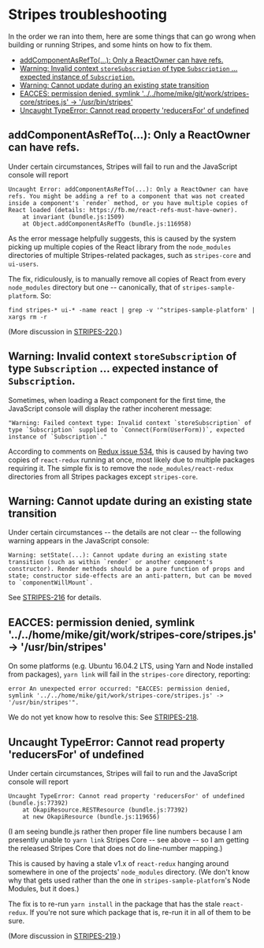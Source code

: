 # Stripes troubleshooting

In the order we ran into them, here are some things that can go wrong when building or running Stripes, and some hints on how to fix them.

<!-- ../../okapi/doc/md2toc -l 2 troubleshooting.md -->
* [addComponentAsRefTo(...): Only a ReactOwner can have refs.](#addcomponentasrefto-only-a-reactowner-can-have-refs)
* [Warning: Invalid context `storeSubscription` of type `Subscription` ... expected instance of `Subscription`.](#warning-invalid-context-storesubscription-of-type-subscription--expected-instance-of-subscription)
* [Warning: Cannot update during an existing state transition](#warning-cannot-update-during-an-existing-state-transition)
* [EACCES: permission denied, symlink '../../home/mike/git/work/stripes-core/stripes.js' -> '/usr/bin/stripes'](#eacces-permission-denied-symlink-homemikegitworkstripes-corestripesjs---usrbinstripes)
* [Uncaught TypeError: Cannot read property 'reducersFor' of undefined](#uncaught-typeerror-cannot-read-property-reducersfor-of-undefined)


## addComponentAsRefTo(...): Only a ReactOwner can have refs.

Under certain circumstances, Stripes will fail to run and the JavaScript console will report

```
Uncaught Error: addComponentAsRefTo(...): Only a ReactOwner can have refs. You might be adding a ref to a component that was not created inside a component's `render` method, or you have multiple copies of React loaded (details: https://fb.me/react-refs-must-have-owner).
    at invariant (bundle.js:1509)
    at Object.addComponentAsRefTo (bundle.js:116958)
```

As the error message helpfully suggests, this is caused by the system picking up multiple copies of the React library from the `node_modules` directories of multiple Stripes-related packages, such as `stripes-core` and `ui-users`.

The fix, ridiculously, is to manually remove all copies of React from every `node_modules` directory but one -- canonically, that of `stripes-sample-platform`. So:

```
find stripes-* ui-* -name react | grep -v '^stripes-sample-platform' | xargs rm -r 
```

(More discussion in [STRIPES-220](https://issues.folio.org/browse/STRIPES-220).)


## Warning: Invalid context `storeSubscription` of type `Subscription` ... expected instance of `Subscription`.

Sometimes, when loading a React component for the first time, the JavaScript console will display the rather incoherent message:

```
"Warning: Failed context type: Invalid context `storeSubscription` of type `Subscription` supplied to `Connect(Form(UserForm))`, expected instance of `Subscription`."
```

According to comments on [Redux issue 534](https://github.com/reactjs/react-redux/issues/534), this is caused by having two copies of `react-redux` running at once, most likely due to multiple packages requiring it. The simple fix is to remove the `node_modules/react-redux` directories from all Stripes packages except `stripes-core`.


## Warning: Cannot update during an existing state transition

Under certain circumstances -- the details are not clear -- the following warning appears in the JavaScript console:

```
Warning: setState(...): Cannot update during an existing state transition (such as within `render` or another component's constructor). Render methods should be a pure function of props and state; constructor side-effects are an anti-pattern, but can be moved to `componentWillMount`.
```

See [STRIPES-216](https://issues.folio.org/browse/STRIPES-216) for details.


## EACCES: permission denied, symlink '../../home/mike/git/work/stripes-core/stripes.js' -> '/usr/bin/stripes'

On some platforms (e.g. Ubuntu 16.04.2 LTS, using Yarn and Node installed from packages), `yarn link` will fail in the `stripes-core` directory, reporting:

```
error An unexpected error occurred: "EACCES: permission denied, symlink '../../home/mike/git/work/stripes-core/stripes.js' -> '/usr/bin/stripes'".
```

We do not yet know how to resolve this:
See [STRIPES-218](https://issues.folio.org/browse/STRIPES-218).


## Uncaught TypeError: Cannot read property 'reducersFor' of undefined

Under certain circumstances, Stripes will fail to run and the JavaScript console will report

```
Uncaught TypeError: Cannot read property 'reducersFor' of undefined (bundle.js:77392)
    at OkapiResource.RESTResource (bundle.js:77392)
    at new OkapiResource (bundle.js:119656)
```
(I am seeing bundle.js rather then proper file line numbers because I am presently unable to `yarn link` Stripes Core -- see above -- so I am getting the released Stripes Core that does not do line-number mapping.)

This is caused by having a stale v1.x of `react-redux` hanging around somewhere in one of the projects' `node_modules` directory. (We don't know why that gets used rather than the one in `stripes-sample-platform`'s Node Modules, but it does.)

The fix is to re-run `yarn install` in the package that has the stale `react-redux`. If you're not sure which package that is, re-run it in all of them to be sure.

(More discussion in [STRIPES-219](https://issues.folio.org/browse/STRIPES-219).)


